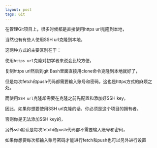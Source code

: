 ```yaml
---
layout: post
tags: Git
---
```


在管理Git项目上，很多时候都是直接使用https url克隆到本地，

当然也有有些人使用SSH url克隆到本地。

这两种方式的主要区别在于：

使用`https url`克隆对初学者来说会比较方便，

复制https url然后到git Bash里面直接用clone命令克隆到本地就好了，

但是每次fetch和push代码都需要输入账号和密码，这也是https方式的麻烦之处。

而使用`SSH url`克隆却需要在克隆之前先配置和添加好SSH key，

因此，如果你想要使用SSH url克隆的话，你必须是这个项目的拥有者。

否则你是无法添加SSH key的，

另外ssh默认是每次fetch和push代码都不需要输入账号和密码，

如果你想要每次都输入账号密码才能进行fetch和push也可以另外进行设置

